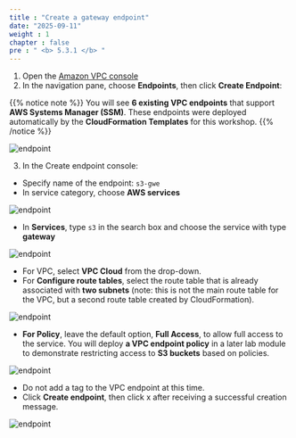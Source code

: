 ```yaml
---
title : "Create a gateway endpoint"
date: "2025-09-11"
weight : 1
chapter : false
pre : " <b> 5.3.1 </b> "
---
```


1. Open the [Amazon VPC console](https://us-east-1.console.aws.amazon.com/vpc/home?region=us-east-1#Home:)
2. In the navigation pane, choose **Endpoints**, then click **Create Endpoint**:

{{% notice note %}}
You will see **6 existing VPC endpoints** that support **AWS Systems Manager (SSM)**. These endpoints were deployed automatically by the **CloudFormation Templates** for this workshop.
{{% /notice %}}

![endpoint](/images/5-Workshop/5.3-S3-vpc/endpoints.png)

3. In the Create endpoint console:
+ Specify name of the endpoint: ```s3-gwe```
+ In service category, choose **AWS services**

![endpoint](/images/5-Workshop/5.3-S3-vpc/create-s3-gwe1.png)

+ In **Services**, type ```s3``` in the search box and choose the service with type **gateway**

![endpoint](/images/5-Workshop/5.3-S3-vpc/services.png)

+ For VPC, select **VPC Cloud** from the drop-down.
+ For **Configure route tables**, select the route table that is already associated with **two subnets** (note: this is not the main route table for the VPC, but a second route table created by CloudFormation).

![endpoint](/images/5-Workshop/5.3-S3-vpc/vpc.png)

+ **For Policy**, leave the default option, **Full Access**, to allow full access to the service. You will deploy **a VPC endpoint policy** in a later lab module to demonstrate restricting access to **S3 buckets** based on policies.

![endpoint](/images/5-Workshop/5.3-S3-vpc/policy.png)

+ Do not add a tag to the VPC endpoint at this time.
+ Click **Create endpoint**, then click x after receiving a successful creation message.

![endpoint](/images/5-Workshop/5.3-S3-vpc/complete.png)